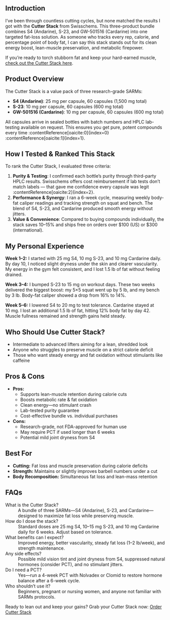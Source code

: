 <h2>Introduction</h2>
<p>I’ve been through countless cutting cycles, but none matched the results I got with the <strong>Cutter Stack</strong> from Swisschems. This three-product bundle combines S4 (Andarine), S-23, and GW-501516 (Cardarine) into one targeted fat-loss solution. As someone who tracks every rep, calorie, and percentage point of body fat, I can say this stack stands out for its clean energy boost, lean-muscle preservation, and metabolic firepower.</p>

<p>If you’re ready to torch stubborn fat and keep your hard-earned muscle, <a href="https://swisschems.is/product/cutter-stack/ref/277/?campaign=github" target="_blank" rel="nofollow">check out the Cutter Stack here</a>.</p>

<h2>Product Overview</h2>
<p>The Cutter Stack is a value pack of three research-grade SARMs:</p>
<ul>
  <li><strong>S4 (Andarine)</strong>: 25 mg per capsule, 60 capsules (1,500 mg total)</li>
  <li><strong>S-23</strong>: 10 mg per capsule, 60 capsules (600 mg total)</li>
  <li><strong>GW-501516 (Cardarine)</strong>: 10 mg per capsule, 60 capsules (600 mg total)</li>
</ul>
<p>All capsules arrive in sealed bottles with batch numbers and HPLC lab-testing available on request. This ensures you get pure, potent compounds every time :contentReference[oaicite:0]{index=0}&#8203;:contentReference[oaicite:1]{index=1}.</p>

<h2>How I Tested & Ranked This Stack</h2>
<p>To rank the Cutter Stack, I evaluated three criteria:</p>
<ol>
  <li><strong>Purity & Testing</strong>: I confirmed each bottle’s purity through third-party HPLC results. Swisschems offers cost reimbursement if lab tests don’t match labels — that gave me confidence every capsule was legit :contentReference[oaicite:2]{index=2}.</li>
  <li><strong>Performance & Synergy</strong>: I ran a 6-week cycle, measuring weekly body-fat caliper readings and tracking strength on squat and bench. The blend of S4, S-23, and Cardarine produced smooth energy without jitters.</li>
  <li><strong>Value & Convenience</strong>: Compared to buying compounds individually, the stack saves 10–15% and ships free on orders over $100 (US) or $300 (international).</li>
</ol>

<h2>My Personal Experience</h2>
<p><strong>Week 1–2:</strong> I started with 25 mg S4, 10 mg S-23, and 10 mg Cardarine daily. By day 10, I noticed slight dryness under the skin and clearer vascularity. My energy in the gym felt consistent, and I lost 1.5 lb of fat without feeling drained.</p>

<p><strong>Week 3–4:</strong> I bumped S-23 to 15 mg on workout days. These two weeks delivered the biggest boost: my 5×5 squat went up by 5 lb, and my bench by 3 lb. Body-fat caliper showed a drop from 16% to 14%.</p>

<p><strong>Week 5–6:</strong> I lowered S4 to 20 mg to test tolerance. Cardarine stayed at 10 mg. I lost an additional 1.5 lb of fat, hitting 12% body fat by day 42. Muscle fullness remained and strength gains held steady.</p>

<h2>Who Should Use Cutter Stack?</h2>
<ul>
  <li>Intermediate to advanced lifters aiming for a lean, shredded look</li>
  <li>Anyone who struggles to preserve muscle on a strict calorie deficit</li>
  <li>Those who want steady energy and fat oxidation without stimulants like caffeine</li>
</ul>

<h2>Pros &amp; Cons</h2>
<ul>
  <li><strong>Pros:</strong>
    <ul>
      <li>Supports lean-muscle retention during calorie cuts</li>
      <li>Boosts metabolic rate &amp; fat oxidation</li>
      <li>Clean energy—no stimulant crash</li>
      <li>Lab-tested purity guarantee</li>
      <li>Cost-effective bundle vs. individual purchases</li>
    </ul>
  </li>
  <li><strong>Cons:</strong>
    <ul>
      <li>Research-grade, not FDA-approved for human use</li>
      <li>May require PCT if used longer than 6 weeks</li>
      <li>Potential mild joint dryness from S4</li>
    </ul>
  </li>
</ul>

<h2>Best For</h2>
<ul>
  <li><strong>Cutting:</strong> Fat loss and muscle preservation during calorie deficits</li>
  <li><strong>Strength:</strong> Maintains or slightly improves barbell numbers under a cut</li>
  <li><strong>Body Recomposition:</strong> Simultaneous fat loss and lean-mass retention</li>
</ul>

<h2>FAQs</h2>
<dl>
  <dt>What is the Cutter Stack?</dt>
  <dd>A bundle of three SARMs—S4 (Andarine), S-23, and Cardarine—designed to maximize fat loss while preserving muscle.</dd>

  <dt>How do I dose the stack?</dt>
  <dd>Standard doses are 25 mg S4, 10–15 mg S-23, and 10 mg Cardarine daily for 6 weeks. Adjust based on tolerance.</dd>

  <dt>What benefits can I expect?</dt>
  <dd>Improved energy, better vascularity, steady fat loss (1–2 lb/week), and strength maintenance.</dd>

  <dt>Any side effects?</dt>
  <dd>Possible mild vision tint and joint dryness from S4, suppressed natural hormones (consider PCT), and no stimulant jitters.</dd>

  <dt>Do I need a PCT?</dt>
  <dd>Yes—run a 4-week PCT with Nolvadex or Clomid to restore hormone balance after a 6-week cycle.</dd>

  <dt>Who shouldn’t use it?</dt>
  <dd>Beginners, pregnant or nursing women, and anyone not familiar with SARMs protocols.</dd>
</dl>

<p>Ready to lean out and keep your gains? Grab your Cutter Stack now: <a href="https://swisschems.is/product/cutter-stack/ref/277/?campaign=github" target="_blank" rel="nofollow">Order Cutter Stack</a></p>

